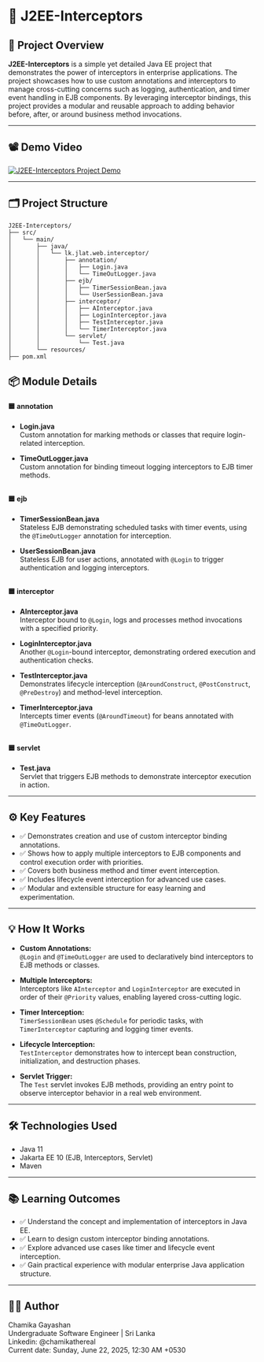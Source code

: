 # 🚀 J2EE-Interceptors

## 📝 Project Overview

**J2EE-Interceptors** is a simple yet detailed Java EE project that demonstrates the power of interceptors in enterprise applications. The project showcases how to use custom annotations and interceptors to manage cross-cutting concerns such as logging, authentication, and timer event handling in EJB components. By leveraging interceptor bindings, this project provides a modular and reusable approach to adding behavior before, after, or around business method invocations.

---

## 📽️ Demo Video
[![J2EE-Interceptors Project Demo](https://github.com/chamikathereal/J2EE-Interceptors/blob/main/J2EE-Interceptors.png)](https://youtu.be/kAnNUfUK1kY)

---

## 🗂️ Project Structure

```
J2EE-Interceptors/
├── src/
│   └── main/
│       ├── java/
│       │   └── lk.jlat.web.interceptor/
│       │       ├── annotation/
│       │       │   ├── Login.java
│       │       │   └── TimeOutLogger.java
│       │       ├── ejb/
│       │       │   ├── TimerSessionBean.java
│       │       │   └── UserSessionBean.java
│       │       ├── interceptor/
│       │       │   ├── AInterceptor.java
│       │       │   ├── LoginInterceptor.java
│       │       │   ├── TestInterceptor.java
│       │       │   └── TimerInterceptor.java
│       │       └── servlet/
│       │           └── Test.java
│       └── resources/
├── pom.xml
```

## 📦 Module Details

#### 🟦 **annotation**
- **Login.java**  
  Custom annotation for marking methods or classes that require login-related interception.
  
- **TimeOutLogger.java**  
  Custom annotation for binding timeout logging interceptors to EJB timer methods.

##

#### 🟦 **ejb**
- **TimerSessionBean.java**  
  Stateless EJB demonstrating scheduled tasks with timer events, using the `@TimeOutLogger` annotation for interception.
  
- **UserSessionBean.java**  
  Stateless EJB for user actions, annotated with `@Login` to trigger authentication and logging interceptors.

##

#### 🟦 **interceptor**
- **AInterceptor.java**  
  Interceptor bound to `@Login`, logs and processes method invocations with a specified priority.
  
- **LoginInterceptor.java**  
  Another `@Login`-bound interceptor, demonstrating ordered execution and authentication checks.
  
- **TestInterceptor.java**  
  Demonstrates lifecycle interception (`@AroundConstruct`, `@PostConstruct`, `@PreDestroy`) and method-level interception.
  
- **TimerInterceptor.java**  
  Intercepts timer events (`@AroundTimeout`) for beans annotated with `@TimeOutLogger`.

##

#### 🟦 **servlet**
- **Test.java**  
  Servlet that triggers EJB methods to demonstrate interceptor execution in action.

---

## ⚙️ Key Features

- ✅ Demonstrates creation and use of custom interceptor binding annotations.
- ✅ Shows how to apply multiple interceptors to EJB components and control execution order with priorities.
- ✅ Covers both business method and timer event interception.
- ✅ Includes lifecycle event interception for advanced use cases.
- ✅ Modular and extensible structure for easy learning and experimentation.

---

## 💡 How It Works

- **Custom Annotations:**  
  `@Login` and `@TimeOutLogger` are used to declaratively bind interceptors to EJB methods or classes.

- **Multiple Interceptors:**  
  Interceptors like `AInterceptor` and `LoginInterceptor` are executed in order of their `@Priority` values, enabling layered cross-cutting logic.

- **Timer Interception:**  
  `TimerSessionBean` uses `@Schedule` for periodic tasks, with `TimerInterceptor` capturing and logging timer events.

- **Lifecycle Interception:**  
  `TestInterceptor` demonstrates how to intercept bean construction, initialization, and destruction phases.

- **Servlet Trigger:**  
  The `Test` servlet invokes EJB methods, providing an entry point to observe interceptor behavior in a real web environment.

---

## 🛠️ Technologies Used

- Java 11
- Jakarta EE 10 (EJB, Interceptors, Servlet)
- Maven

---

## 📚 Learning Outcomes

- ✅ Understand the concept and implementation of interceptors in Java EE.
- ✅ Learn to design custom interceptor binding annotations.
- ✅ Explore advanced use cases like timer and lifecycle event interception.
- ✅ Gain practical experience with modular enterprise Java application structure.

---

## 🧑‍💻 Author

Chamika Gayashan  
Undergraduate Software Engineer | Sri Lanka  
Linkedin: @chamikathereal  
Current date: Sunday, June 22, 2025, 12:30 AM +0530

